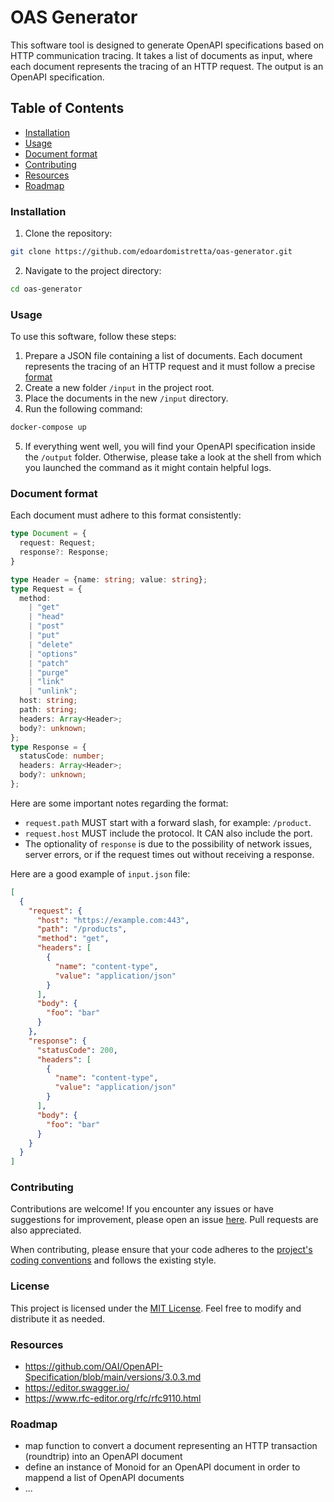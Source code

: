 # OAS Generator
This software tool is designed to generate OpenAPI specifications based on HTTP communication tracing. It takes a list of documents as input, where each document represents the tracing of an HTTP request. The output is an OpenAPI specification.

## Table of Contents
- [Installation](#installation)
- [Usage](#usage)
- [Document format](#document-format)
- [Contributing](#contributing)
- [Resources](#resources)
- [Roadmap](#roadmap)

### Installation

1. Clone the repository:
```sh
git clone https://github.com/edoardomistretta/oas-generator.git
```

2. Navigate to the project directory:
```sh
cd oas-generator
```

### Usage

To use this software, follow these steps:

1. Prepare a JSON file containing a list of documents. Each document represents the tracing of an HTTP request and it must follow a precise [format](#document-format)
2. Create a new folder `/input` in the project root.
3. Place the documents in the new `/input` directory.
4. Run the following command:
```sh
docker-compose up
```
5. If everything went well, you will find your OpenAPI specification inside the `/output` folder. Otherwise, please take a look at the shell from which you launched the command as it might contain helpful logs.

### Document format
Each document must adhere to this format consistently:
```ts
type Document = {
  request: Request;
  response?: Response;
}

type Header = {name: string; value: string};
type Request = {
  method: 
    | "get"
    | "head"
    | "post"
    | "put"
    | "delete"
    | "options"
    | "patch"
    | "purge"
    | "link"
    | "unlink";
  host: string;
  path: string;
  headers: Array<Header>;
  body?: unknown;
};
type Response = {
  statusCode: number;
  headers: Array<Header>;
  body?: unknown;
};
```
Here are some important notes regarding the format:

- `request.path` MUST start with a forward slash, for example: `/product`.
- `request.host` MUST include the protocol. It CAN also include the port.
- The optionality of `response` is due to the possibility of network issues, server errors, or if the request times out without receiving a response.

Here are a good example of `input.json` file:
```json
[
  {
    "request": {
      "host": "https://example.com:443",
      "path": "/products",
      "method": "get",
      "headers": [
        {
          "name": "content-type",
          "value": "application/json"
        }
      ],
      "body": {
        "foo": "bar"
      }
    },
    "response": {
      "statusCode": 200,
      "headers": [
        {
          "name": "content-type",
          "value": "application/json"
        }
      ],
      "body": {
        "foo": "bar"
      }
    }
  }
]
```

### Contributing

Contributions are welcome! If you encounter any issues or have suggestions for improvement, please open an issue [here](https://github.com/edoardomistretta/oas-generator/issues). Pull requests are also appreciated.

When contributing, please ensure that your code adheres to the [project's coding conventions](https://github.com/edoardomistretta/oas-generator/blob/master/CONTRIBUTING.md) and follows the existing style.

### License

This project is licensed under the [MIT License](https://github.com/edoardomistretta/oas-generator/blob/master/LICENSE.md). Feel free to modify and distribute it as needed.

### Resources
- https://github.com/OAI/OpenAPI-Specification/blob/main/versions/3.0.3.md
- https://editor.swagger.io/
- https://www.rfc-editor.org/rfc/rfc9110.html

### Roadmap
- map function to convert a document representing an HTTP transaction (roundtrip) into an OpenAPI document
- define an instance of Monoid for an OpenAPI document in order to mappend a list of OpenAPI documents
- ...
